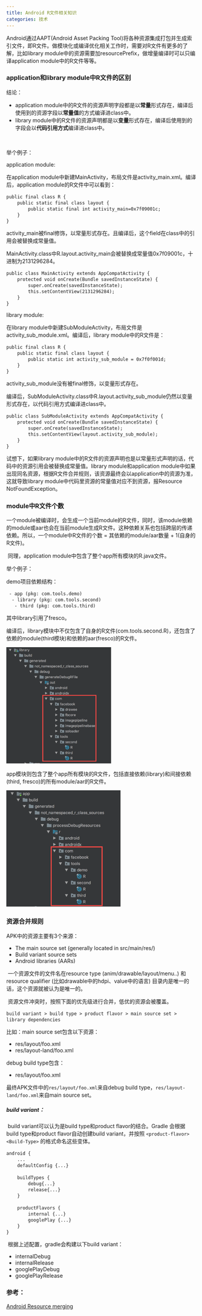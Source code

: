 ```yaml
---
title: Android R文件相关知识
categories: 技术
---
```

Android通过AAPT(Android Asset Packing Tool)将各种资源集成打包并生成索引文件，即R文件。做模块化或编译优化相关工作时，需要对R文件有更多的了解，比如library module中的资源需要加resourcePrefix，做增量编译时可以只编译application module中的R文件等等。
<!--more-->

### application和library module中R文件的区别

结论：

* application module中的R文件的资源声明字段都是以**常量**形式存在，编译后使用到的资源字段以**常量值**的方式编译进class中。
* library module中的R文件的资源声明都是以**变量**形式存在，编译后使用到的字段会以**代码引用方式**编译进class中。

​	

举个例子：

application module:

在application module中新建MainActivity，布局文件是activity_main.xml。编译后，application module的R文件中可以看到：

```
public final class R {
	public static final class layout {
		public static final int activity_main=0x7f09001c;
	}
}
```

activity_main被final修饰，以常量形式存在。且编译后，这个field在class中的引用会被替换成常量值。

MainActivity.class中R.layout.activity_main会被替换成常量值0x7f09001c，十进制为2131296284。

```
public class MainActivity extends AppCompatActivity {
	protected void onCreate(Bundle savedInstanceState) {
		super.onCreate(savedInstanceState);
		this.setContentView(2131296284);
	}
}
```


library module:

在library module中新建SubModuleActivity，布局文件是activity_sub_module.xml。编译后，library module中的R文件是：

```
public final class R {
	public static final class layout {
		public static int activity_sub_module = 0x7f0f001d;
	}
}
```

activity_sub_module没有被final修饰，以变量形式存在。

编译后，SubModuleActivity.class中R.layout.activity_sub_module仍然以变量形式存在，以代码引用方式编译进class中。

```
public class SubModuleActivity extends AppCompatActivity {
    protected void onCreate(Bundle savedInstanceState) {
        super.onCreate(savedInstanceState);
        this.setContentView(layout.activity_sub_module);
    }
}
```



试想下，如果library module中的R文件的资源声明也是以常量形式声明的话，代码中的资源引用会被替换成常量值。library module和application module中如果出现同名资源，根据R文件合并规则，该资源最终会以application中的资源为准，这就导致library module中代码里资源的常量值对应不到资源，报Resource NotFoundException。



### module中R文件个数

​		一个module被编译时，会生成一个当前module的R文件，同时，该module依赖的module或aar也会在当前module生成R文件。这种依赖关系也包括跨层的传递依赖。所以，一个module中R文件的个数 = 其依赖的module/aar数量 + 1(自身的R文件)。

​		同理，application module中包含了整个app所有模块的R.java文件。

举个例子：

demo项目依赖结构：

```
 - app (pkg: com.tools.demo)
  - library (pkg: com.tools.second)
   - third (pkg: com.tools.third)
```

其中library引用了fresco。

编译后，library模块中不仅包含了自身的R文件(com.tools.second.R)，还包含了依赖的module(third模块)和依赖的aar(fresco)的R文件。

<img src="/img/R文件结构_library.png" style="zoom:30%" />

app模块则包含了整个app所有模块的R文件，包括直接依赖(library)和间接依赖(third, fresco)的所有module/aar的R文件。


<img src="/img/R文件结构_app.png" style="zoom:30%" />




### 资源合并规则

APK中的资源主要有3个来源：

* The main source set (generally located in  src/main/res/)
* Build variant source sets
* Android libraries (AARs)

​		一个资源文件的文件名在resource type (anim/drawable/layout/menu..) 和 resource qualifier (比如drawable中的hdpi、value中的语言) 目录内是唯一的话，这个资源就被认为是唯一的。

​		资源文件冲突时，按照下面的优先级进行合并，低优的资源会被覆盖。

```
build variant > build type > product flavor > main source set > library dependencies
```

比如：main source set包含以下资源：

- res/layout/foo.xml
- res/layout-land/foo.xml

debug build type包含：

* res/layout/foo.xml

最终APK文件中的`res/layout/foo.xml`来自debug build type，`res/layout-land/foo.xml`来自main source set。



##### build variant：

​	build variant可以认为是build type和product flavor的结合。Gradle 会根据build type和product flavor自动创建build variant，并按照 `<product-flavor><Build-Type>` 的格式命名这些变体。

```
android {
    ...
    defaultConfig {...}
    
    buildTypes {
        debug{...}
        release{...}
    }
    
    productFlavors {
        internal {...}
        googlePlay {...}
    }
}
```

​	根据上述配置，gradle会构建以下build variant：

* internalDebug
* internalRelease
* googlePlayDebug
* googlePlayRelease



### 参考：

[Android Resource merging](https://developer.android.com/studio/write/add-resources.html#resource_merging)

